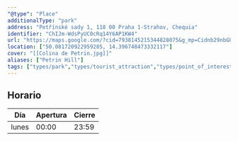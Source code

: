 ```yaml
---
"@type": "Place"
additionalType: "park"
address: "Petřínské sady 1, 118 00 Praha 1-Strahov, Chequia"
identifier: "ChIJm-WdsPyUC0cRq14Y6AP1KW4"
url: "https://maps.google.com/?cid=7938145215344828075&g_mp=Cidnb29nbGUubWFwcy5wbGFjZXMudjEuUGxhY2VzLlNlYXJjaFRleHQQABgEIAA"
location: ["50.081720922959285, 14.396748473332117"]
cover: "[[Colina de Petrin.jpg]]"
aliases: ["Petrin Hill"]
tags: ["types/park","types/tourist_attraction","types/point_of_interest","types/establishment"]
---
```


## Horario

| Día  | Apertura  | Cierre  |
|---|---|---|
| lunes | 00:00 | 23:59 |